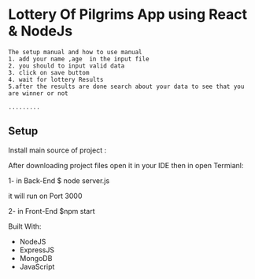 # Lottery Of Pilgrims App using React & NodeJs

    The setup manual and how to use manual
    1. add your name ,age  in the input file
    2. you should to input valid data
    3. click on save buttom
    4. wait for lottery Results
    5.after the results are done search about your data to see that you are winner or not

    .........
## Setup

Install main source of project :

After downloading project files open it in your IDE then in open Termianl:

1- in Back-End
$ node server.js

it will run on Port 3000

2- in Front-End
$npm start


 Built With:

- NodeJS
- ExpressJS
- MongoDB
- JavaScript
